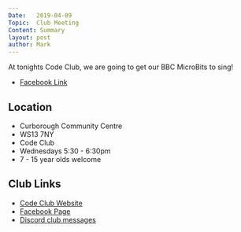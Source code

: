 ```yaml
---
Date:   2019-04-09
Topic:  Club Meeting
Content: Summary
layout: post
author: Mark
---
```

At tonights Code Club, we are going to get our BBC MicroBits to sing!



* [Facebook Link](https://www.facebook.com/1481985248595237/posts/1990503637743393/)

## Location

* Curborough Community Centre
* WS13 7NY
* Code Club
* Wednesdays 5:30 - 6:30pm
* 7 - 15 year olds welcome

## Club Links

* [Code Club Website](https://lichfield-code-club.github.io/)
* [Facebook Page](https://www.facebook.com/LichfieldCoders)
* [Discord club messages](https://discord.gg/szz6xGK)
